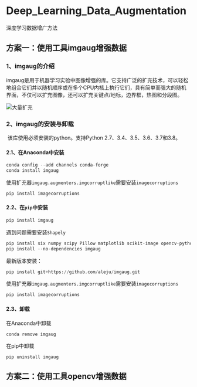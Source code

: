 # Deep_Learning_Data_Augmentation
 深度学习数据增广方法

## 方案一：使用工具imgaug增强数据

### 1、imgaug的介绍

​		imgaug是用于机器学习实验中图像增强的库。它支持广泛的扩充技术，可以轻松地组合它们并以随机顺序或在多个CPU内核上执行它们，具有简单而强大的随机界面，不仅可以扩充图像，还可以扩充关键点/地标，边界框，热图和分段图。

![大量扩充](https://imgaug.readthedocs.io/en/latest/_images/heavy.jpg)

### 2、imgaug的安装与卸载

​		该库使用必须安装的python。支持Python 2.7、3.4、3.5、3.6、3.7和3.8。

#### 2.1、在Anaconda中安装

```python
conda config --add channels conda-forge
conda install imgaug
```

使用扩充器`imgaug.augmenters.imgcorruptlike`需要安装`imagecorruptions`

```python
pip install imagecorruptions
```

#### 2.2、在`pip`中安装

```python
pip install imgaug
```

遇到问题需要安装`Shapely`

```python
pip install six numpy scipy Pillow matplotlib scikit-image opencv-python imageio
pip install --no-dependencies imgaug
```

最新版本安装：

```python
pip install git+https://github.com/aleju/imgaug.git
```

使用扩充器`imgaug.augmenters.imgcorruptlike`需要安装`imagecorruptions`

```python
pip install imagecorruptions
```

#### 2.3、卸载

在Anaconda中卸载

```
conda remove imgaug
```

在pip中卸载

```
pip uninstall imgaug
```



## 方案二：使用工具opencv增强数据